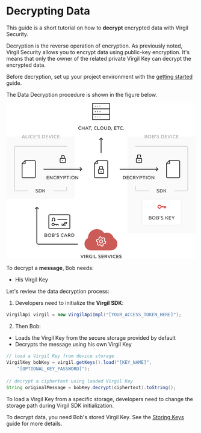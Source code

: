# Decrypting Data

This guide is a short tutorial on how to **decrypt** encrypted data with Virgil Security.

Decryption is the reverse operation of encryption. As previously noted, Virgil Security allows you to encrypt data using public-key encryption. It's means that only the owner of the related private Virgil Key can decrypt the encrypted data.

Before decryption, set up your project environment with the [getting started](/docs/guides/configuration/client-configuration.md) guide.

The Data Decryption procedure is shown in the figure below.

![Virgil Encryption Intro](/docs/img/Encryption_introduction.png "Data decryption")

To decrypt a **message**, Bob needs:
 - His Virgil Key

Let's review the data decryption process:

1. Developers need to initialize the **Virgil SDK**:

```java
VirgilApi virgil = new VirgilApiImpl("[YOUR_ACCESS_TOKEN_HERE]");
```

2. Then Bob:

  - Loads the Virgil Key from the secure storage provided by default
  - Decrypts the message using his own Virgil Key

  ```java
  // load a Virgil Key from device storage
  VirgilKey bobKey = virgil.getKeys().load("[KEY_NAME]",
      "[OPTIONAL_KEY_PASSWORD]");

  // decrypt a ciphertext using loaded Virgil Key
  String originalMessage = bobKey.decrypt(ciphertext).toString();
  ```

To load a Virgil Key from a specific storage, developers need to change the storage path during Virgil SDK initialization.

To decrypt data, you need Bob's stored Virgil Key. See the [Storing Keys](/docs/guides/virgil-key/saving-key.md) guide for more details.
